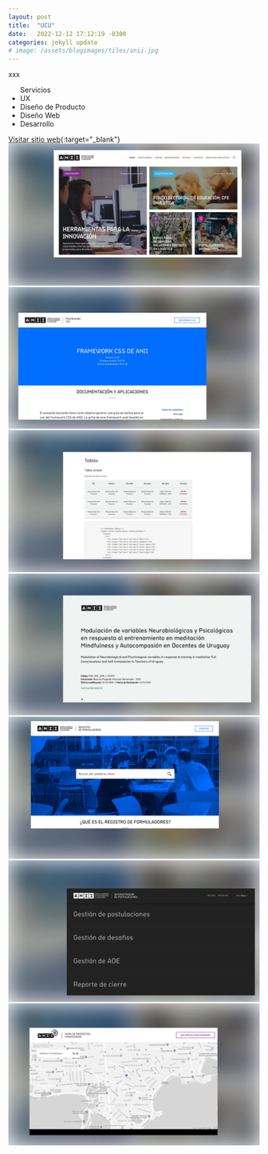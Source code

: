 ```yaml
---
layout: post
title:  "UCU"
date:   2022-12-12 17:12:19 -0300
categories: jekyll update
# image: /assets/blogimages/tiles/anii.jpg
---
```

xxx

<ul class="right-align">
<span class="text-sm">Servicios</span>
  <li>UX</li>
  <li>Diseño de Producto</li>
  <li>Diseño Web</li>
  <li>Desarrollo</li>
</ul>

<span class="text-sm">[Visitar sitio web](https://anii.org.uy/){:target="_blank"}</span>
<img class="post-image-full" src="/assets/blogimages/anii-1.jpg">
<img class="post-image-full" src="/assets/blogimages/anii-2.jpg">
<img class="post-image-full" src="/assets/blogimages/anii-3.jpg">
<img class="post-image-full" src="/assets/blogimages/anii-4.jpg">
<img class="post-image-full" src="/assets/blogimages/anii-5.jpg">
<img class="post-image-full" src="/assets/blogimages/anii-6.jpg">
<img class="post-image-full" src="/assets/blogimages/anii-7.jpg">